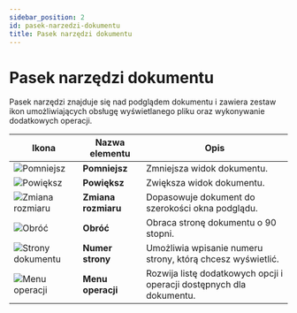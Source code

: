 ```yaml
---
sidebar_position: 2
id: pasek-narzedzi-dokumentu
title: Pasek narzędzi dokumentu
---
```


# Pasek narzędzi dokumentu

Pasek narzędzi znajduje się nad podglądem dokumentu i zawiera zestaw ikon umożliwiających obsługę wyświetlanego pliku oraz wykonywanie dodatkowych operacji.

| Ikona | Nazwa elementu | Opis |
|-------|----------------|------|
| ![Pomniejsz](/img/dok_pomniejsz.png) | **Pomniejsz** | Zmniejsza widok dokumentu. |
| ![Powiększ](/img/dok_powieksz.png) | **Powiększ** | Zwiększa widok dokumentu. |
| ![Zmiana rozmiaru](/img/dok_dopasuj.png) | **Zmiana rozmiaru** | Dopasowuje dokument do szerokości okna podglądu. |
| ![Obróć](/img/dok_obroc.png) | **Obróć** | Obraca stronę dokumentu o 90 stopni. |
| ![Strony dokumentu](/img/dok_strony.png) | **Numer strony** | Umożliwia wpisanie numeru strony, którą chcesz wyświetlić. |
| ![Menu operacji](/img/dok_menu.png) | **Menu operacji** | Rozwija listę dodatkowych opcji i operacji dostępnych dla dokumentu. |
